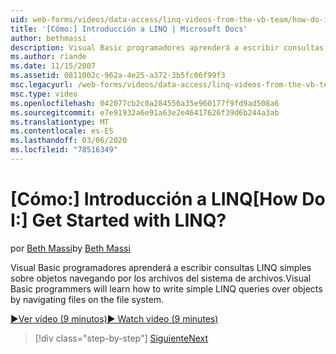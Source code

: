 ```yaml
---
uid: web-forms/videos/data-access/linq-videos-from-the-vb-team/how-do-i-get-started-with-linq
title: '[Cómo:] Introducción a LINQ | Microsoft Docs'
author: bethmassi
description: Visual Basic programadores aprenderá a escribir consultas LINQ simples sobre objetos navegando por los archivos del sistema de archivos.
ms.author: riande
ms.date: 11/15/2007
ms.assetid: 0811002c-962a-4e25-a372-3b5fc06f99f3
msc.legacyurl: /web-forms/videos/data-access/linq-videos-from-the-vb-team/how-do-i-get-started-with-linq
msc.type: video
ms.openlocfilehash: 042077cb2c0a284556a35e960177f9fd9ad508a6
ms.sourcegitcommit: e7e91932a6e91a63e2e46417626f39d6b244a3ab
ms.translationtype: MT
ms.contentlocale: es-ES
ms.lasthandoff: 03/06/2020
ms.locfileid: "78516349"
---
```

# <a name="how-do-i-get-started-with-linq"></a><span data-ttu-id="6c056-104">[Cómo:] Introducción a LINQ</span><span class="sxs-lookup"><span data-stu-id="6c056-104">[How Do I:] Get Started with LINQ?</span></span>

<span data-ttu-id="6c056-105">por [Beth Massi](https://github.com/bethmassi)</span><span class="sxs-lookup"><span data-stu-id="6c056-105">by [Beth Massi](https://github.com/bethmassi)</span></span>

<span data-ttu-id="6c056-106">Visual Basic programadores aprenderá a escribir consultas LINQ simples sobre objetos navegando por los archivos del sistema de archivos.</span><span class="sxs-lookup"><span data-stu-id="6c056-106">Visual Basic programmers will learn how to write simple LINQ queries over objects by navigating files on the file system.</span></span>

[<span data-ttu-id="6c056-107">&#9654;Ver vídeo (9 minutos)</span><span class="sxs-lookup"><span data-stu-id="6c056-107">&#9654; Watch video (9 minutes)</span></span>](https://channel9.msdn.com/Blogs/ASP-NET-Site-Videos/how-do-i-get-started-with-linq)

> [!div class="step-by-step"]
> [<span data-ttu-id="6c056-108">Siguiente</span><span class="sxs-lookup"><span data-stu-id="6c056-108">Next</span></span>](how-do-i-perform-group-and-aggregate-queries.md)

